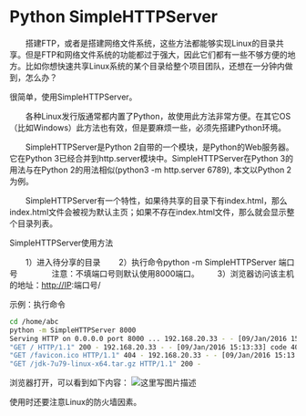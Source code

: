 # Python SimpleHTTPServer

　　搭建FTP，或者是搭建网络文件系统，这些方法都能够实现Linux的目录共享。但是FTP和网络文件系统的功能都过于强大，因此它们都有一些不够方便的地方。比如你想快速共享Linux系统的某个目录给整个项目团队，还想在一分钟内做到，怎么办？

很简单，使用SimpleHTTPServer。

　　各种Linux发行版通常都内置了Python，故使用此方法非常方便。在其它OS（比如Windows）此方法也有效，但是要麻烦一些，必须先搭建Python环境。

　　SimpleHTTPServer是Python 2自带的一个模块，是Python的Web服务器。它在Python 3已经合并到http.server模块中。SimpleHTTPServer在Python 3的用法与在Python 2的用法相似(python3 -m http.server 6789), 本文以Python 2为例。

　　SimpleHTTPServer有一个特性，如果待共享的目录下有index.html，那么index.html文件会被视为默认主页；如果不存在index.html文件，那么就会显示整个目录列表。

SimpleHTTPServer使用方法

　　1）进入待分享的目录
　　2）执行命令python -m SimpleHTTPServer 端口号
　　　　注意：不填端口号则默认使用8000端口。
　　3）浏览器访问该主机的地址：[http://IP](http://ip/):端口号/

示例：执行命令

```bash
cd /home/abc
python -m SimpleHTTPServer 8000 
Serving HTTP on 0.0.0.0 port 8000 ... 192.168.20.33 - - [09/Jan/2016 15:13:28] 
"GET / HTTP/1.1" 200 - 192.168.20.33 - - [09/Jan/2016 15:13:33] code 404, message File not found 192.168.20.33 - - [09/Jan/2016 15:13:38] 
"GET /favicon.ico HTTP/1.1" 404 - 192.168.20.33 - - [09/Jan/2016 15:13:54] 
"GET /jdk-7u79-linux-x64.tar.gz HTTP/1.1" 200 -
```

浏览器打开，可以看到如下内容：
![这里写图片描述](http://www.linuxidc.com/upload/2016_10/161026150172671.jpg)

使用时还要注意Linux的防火墙因素。